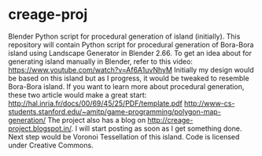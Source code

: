 creage-proj
===========

Blender Python script for procedural generation of island (initially).
This repository will contain Python script for procedural generation of Bora-Bora island using Landscape Generator in Blender 2.66.
To get an idea about for generating island manually in Blender, refer to this video: https://www.youtube.com/watch?v=Af6A1uvNhyM
Initially my design would be based on this island but as I progress, it would be tweaked to resemble Bora-Bora island.
If you want to learn more about procedural generation, these two article would make a great start:
http://hal.inria.fr/docs/00/69/45/25/PDF/template.pdf
http://www-cs-students.stanford.edu/~amitp/game-programming/polygon-map-generation/
The project also has a blog on http://creage-project.blogspot.in/. I will start posting as soon as I get something done.
Next step would be Voronoi Tessellation of this island.
Code is licensed under Creative Commons.
